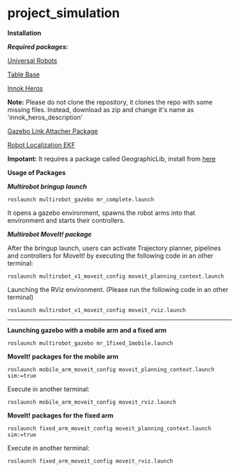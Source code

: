 # project_simulation

__Installation__

___Required packages:___

[Universal Robots](https://github.com/ros-industrial/universal_robot/tree/melodic-devel)

[Table Base](https://drive.google.com/file/d/1c9ZnxWPkZuW1fpoFA4F0t_5Hy8A91uP6/view?usp=sharing)

[Innok Heros](https://github.com/innokrobotics/innok_heros_description/tree/noetic)

**Note:** Please do not clone the repository, it clones the repo with some missing files. Instead, download as zip and change it's name as 'innok_heros_description'

[Gazebo Link Attacher Package](https://github.com/pal-robotics/gazebo_ros_link_attacher)

[Robot Localization EKF](https://github.com/cra-ros-pkg/robot_localization.git)

**Impotant:** It requires a package called GeographicLib, install from [here](https://geographiclib.sourceforge.io/C++/doc/install.html)

__Usage of Packages__

___Multirobot bringup launch___

```
roslaunch multirobot_gazebo mr_complete.launch

```
It opens a gazebo environment, spawns the robot arms into that environment and starts their controllers.

___Multirobot MoveIt! package___

After the bringup launch, users can activate Trajectory planner, pipelines and controllers for MoveIt! by executing the following code in an other terminal:

```
roslaunch multirobot_v1_moveit_config moveit_planning_context.launch

```

Launching the RViz environment. (Please run the following code in an other terminal)

```
roslaunch multirobot_v1_moveit_config moveit_rviz.launch

```

---

__Launching gazebo with a mobile arm and a fixed arm__

```
roslaunch multirobot_gazebo mr_1fixed_1mobile.launch

```

__MoveIt! packages for the mobile arm__

```
roslaunch mobile_arm_moveit_config moveit_planning_context.launch sim:=true

```

Execute in another terminal:

```
roslaunch mobile_arm_moveit_config moveit_rviz.launch

```

__MoveIt! packages for the fixed arm__

```
roslaunch fixed_arm_moveit_config moveit_planning_context.launch sim:=true

```

Execute in another terminal:

```
roslaunch fixed_arm_moveit_config moveit_rviz.launch

```